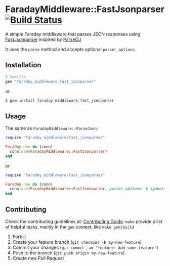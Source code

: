 # FaradayMiddleware::FastJsonparser [![Build Status](https://travis-ci.org/globo/faraday_middleware_fast_jsonparser.svg?branch=master)](https://travis-ci.org/globocom/faraday_middleware_fast_jsonparser)

A simple Faraday middleware that parses JSON responses using [FastJsonparser](https://github.com/anilmaurya/fast_jsonparser) inspired by [ParseOJ](https://github.com/7even/faraday_middleware-parse_oj)

It uses the `parse` method and accepts optional `parser_options`.

## Installation

``` ruby
# Gemfile
gem "faraday_middleware_fast_jsonparser"
```

or

``` bash
$ gem install faraday_middleware_fast_jsonparser
```

## Usage

The same as `FaradayMiddleware::ParseJson`:

``` ruby
require "faraday_middleware/fast_jsonparser"

Faraday.new do |conn|
  conn.use(FaradayMiddleware::FastJsonparser)
end
```

or

``` ruby
require "faraday_middleware/fast_jsonparser"

Faraday.new do |conn|
  conn.use(FaradayMiddleware::FastJsonparser, parser_options: { symbolize_keys: false })
end
```

## Contributing

Check the contributing guidelines at: [Contributing Guide](CONTRIBUTING.md).
`make` provide a list of helpful tasks, mainly in the `gem` context, like `make gem/build`

1. Fork it
2. Create your feature branch (`git checkout -b my-new-feature`)
3. Commit your changes (`git commit -am "feature: Add some feature"`)
4. Push to the branch (`git push origin my-new-feature`)
5. Create new Pull Request
